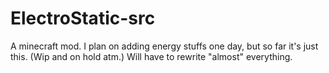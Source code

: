 # ElectroStatic-src
A minecraft mod. I plan on adding energy stuffs one day, but so far it's just this.
(Wip and on hold atm.)
Will have to rewrite "almost" everything.
